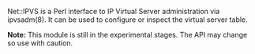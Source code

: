 Net::IPVS is a Perl interface to IP Virtual Server administration via ipvsadm(8). It can be used to configure or inspect the virtual server table.

**Note:** This module is still in the experimental stages. The API may change so use with caution.